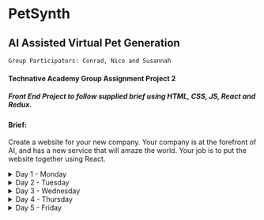 # PetSynth

## AI Assisted Virtual Pet Generation

`Group Participators: Conrad, Nico and Susannah`

#### Technative Academy Group Assignment Project 2

##### Front End Project to follow supplied brief using HTML, CSS, JS, React and Redux.

#### Brief:

Create a website for your new company.
Your company is at the forefront of AI, and has a new service that will amaze the world.
Your job is to put the website together using React.

<details>
<summary>Day 1 - Monday</summary>

-   Created group **Slack** channel
-   Set up a project **Trello** workspace.
-   Brainstormed and came up with business concept: **PetSynth**, _AI assisted virtual pet generation_.
-   Created group project repository here on GitHub.
-   Set up a `prettier.rc` file in project root directory.
-   Utilized an existing _Vite_ app and re-purposed by amending Router, Routes, file structure and associated _Nav_ components in readiness for new development.
-   Created some core _Redux_ code including `initialState` and _Async Thunk_ set up. We came to the decision it was a good idea to get this in fairly early, even though tricky if it requires amendment later.
-   [Deployed to Netlify](https://petsynth.netlify.app/)
-   Added some initial global css styles, primarily `border-box`, `font` and `color` variables

A little communication took place in **Slack**, mostly as a place to share the odd code snippet or image, otherwise we spent most of the day co-coding via **Google Meet** video conference, taking it in turns to write code under the "assistive direction" of the other team members

</details>

<details>
<summary>Day 2 - Tuesday</summary>

-   Added content to Header, styled the Nav a little and integrated into the header.
-   Created Footer and introduced style.
-   Decided to take larger components to get some content up and working faster: Conrad took _Home_, Nico took _About_ and Susannah did some work on both _Ask_ and _Store_.
-   Encountered a few challenges today in different approaches to working methods and processes, so have been needing to increase awareness of getting used to each other and compromising.

</details>

<details>
<summary>Day 3 - Wednesday</summary>

-   Merged in overnight updates to Home and About views
-   Modified responsiveness to Header and Nav components
-   Updated styles to Products page and also create product content
-   Group video-chat Coding using **Google Meet** to work out the _ChatGPT_ API and _Redux_ integrations. Encountered some issues actually rather annoying just in the conditional rendering of the returned responses from the API.
-   Continued the above coding after a break to introduce _Show More_ button functionality to the above.
-   Finished the day with continued group video-chat-shared-code to start on the Products page functionality, at an initial stage of implementing rending some products from a local .json
</details>

<details>
<summary>Day 4 - Thursday</summary>
-   Standup meeting to discuss primary outstanding priorities, each creating their own list and discovering overlap - using Pete as a mediator!
-   Customised appearance and content to _Header_, _Home_, _About_
-   Improved style, functionality and behaviour of _Ask_
-   Improved style, functionality and behaviour of _Shop_
</details>

<details>
<summary>Day 5 - Friday</summary>
</details>
